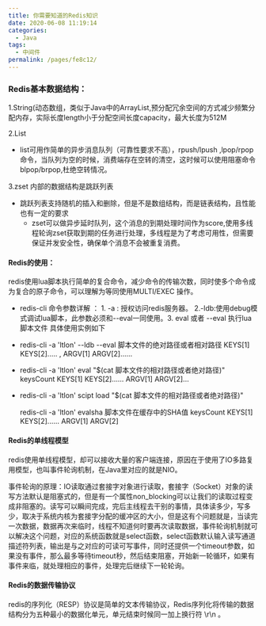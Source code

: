 ```yaml
---
title: 你需要知道的Redis知识
date: 2020-06-08 11:19:14
categories: 
  - Java
tags: 
  - 中间件
permalink: /pages/fe8c12/
---
```

### Redis基本数据结构：

1.String(动态数组，类似于Java中的ArrayList,预分配冗余空间的方式减少频繁分配内存，实际长度length小于分配空间长度capacity，最大长度为512M

2.List

* list可用作简单的异步消息队列（可靠性要求不高），rpush/lpush ,lpop/rpop命令，当队列为空的时候，消费端存在空转的清空，这时候可以使用阻塞命令blpop/brpop,杜绝空转情况。

3.zset 内部的数据结构是跳跃列表

* 跳跃列表支持随机的插入和删除，但是不是数组结构，而是链表结构，且性能也有一定的要求
  * zset可以做异步延时队列，这个消息的到期处理时间作为score,使用多线程轮询zset获取到期的任务进行处理，多线程是为了考虑可用性，但需要保证并发安全性，确保单个消息不会被重复消费。
  

<!-- more -->  

#### Redis的使用：

redis使用lua脚本执行简单的复合命令，减少命令的传输次数，同时使多个命令成为复合的原子命令，可以理解为等同使用MULTI/EXEC 操作。

* redis-cli 命令参数详解 ： 1. -a : 授权访问redis服务器。 2.-ldb:使用debug模式调试lua脚本，此参数必须和--eval一同使用。3. eval 或者 --eval 执行lua脚本文件 具体使用实例如下

* redis-cli -a 'ltlon' --ldb --eval 脚本文件的绝对路径或者相对路径 KEYS[1]  KEYS[2].....   ,   ARGV[1] ARGV[2]......
* redis-cli -a 'ltlon' eval "$(cat 脚本文件的相对路径或者绝对路径)"   keysCount  KEYS[1]  KEYS[2]......  ARGV[1] ARGV[2]...

* redis-cli -a 'ltlon'  scipt load "$(cat 脚本文件的相对路径或者绝对路径)"

  redis-cli -a 'ltlon' evalsha 脚本文件在缓存中的SHA值 keysCount  KEYS[1]  KEYS[2]......  ARGV[1] ARGV[2]

#### Redis的单线程模型

redis使用单线程模型，却可以接收大量的客户端连接，原因在于使用了IO多路复用模型，也叫事件轮询机制，在Java里对应的就是NIO。

事件轮询的原理：IO读取通过套接字对象进行读取，套接字（Socket）对象的读写方法默认是阻塞式的，但是有一个属性non_blocking可以让我们的读取过程变成非阻塞的。读写可以瞬间完成，完后主线程去干别的事情，具体读多少，写多少，取决于系统内核为套接字分配的缓冲区的大小，但是这有个问题就是，当读完一次数据，数据再次来临时，线程不知道何时要再次读取数据，事件轮询机制就可以解决这个问题，对应的系统函数就是select函数，select函数默认输入读写通道描述符列表，输出是与之对应的可读可写事件，同时还提供一个timeout参数，如果没有事件，那么最多等待timeout秒，然后结束阻塞，开始新一轮循环，如果有事件来临，就处理相应的事件，处理完后继续下一轮轮询。

#### Redis的数据传输协议

redis的序列化（RESP）协议是简单的文本传输协议，Redis序列化将传输的数据结构分为五种最小的数据化单元，单元结束时候同一加上换行符 \r\n 。




